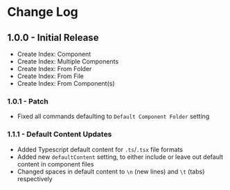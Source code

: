 # Change Log

## 1.0.0 - Initial Release

- Create Index: Component
- Create Index: Multiple Components
- Create Index: From Folder
- Create Index: From File
- Create Index: From Component(s)

### 1.0.1 - Patch

- Fixed all commands defaulting to `Default Component Folder` setting

### 1.1.1 - Default Content Updates

- Added Typescript default content for `.ts`/`.tsx` file formats
- Added new `defaultContent` setting, to either include or leave out default content in component files
- Changed spaces in default content to `\n` (new lines) and `\t` (tabs) respectively
